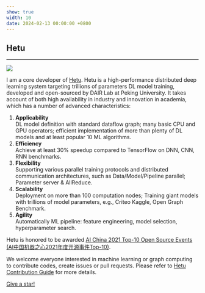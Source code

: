 ```yaml
---
show: true
width: 10
date: 2024-02-13 00:00:00 +0800
---
```


<div class="p-4">
    <h2>Hetu</h2>
    <hr />
    <div class="text-center">
        <img src="{{ 'assets/images/badges/hetu.png' | relative_url }}" class="img-fluid" style="max-width: 22%;">
    </div>
    <p>
    </p>
    <p>
        I am a core developer of <a href="https://github.com/PKU-DAIR/Hetu" target="_blank">Hetu</a>.
        Hetu is a high-performance distributed deep learning system targeting trillions of parameters DL model training, developed and open-sourced by DAIR Lab at Peking University. 
        It takes account of both high availability in industry and innovation in academia, which has a number of advanced characteristics:
    </p>
    <p>
        <ol>
            <li>
                <strong>Applicability</strong><br/>
                DL model definition with standard dataflow graph; many basic CPU and GPU operators; efficient implementation of more than plenty of DL models and at least popular 10 ML algorithms.
            </li>
            <li>
                <strong>Efficiency</strong><br/> 
                Achieve at least 30% speedup compared to TensorFlow on DNN, CNN, RNN benchmarks.
            </li>
            <li>
                <strong>Flexibility</strong><br/>
                Supporting various parallel training protocols and distributed communication architectures, such as Data/Model/Pipeline parallel; Parameter server & AllReduce.
            </li>
            <li>
                <strong>Scalability</strong><br/>
                Deployment on more than 100 computation nodes; Training giant models with trillions of model parameters, e.g., Criteo Kaggle, Open Graph Benchmark.
            </li>
            <li>
                <strong>Agility</strong><br/>
                Automatically ML pipeline: feature engineering, model selection, hyperparameter search.
            </li> 
        </ol>       
    </p>
    <p>
    Hetu is honored to be awarded <a href="https://www.jiqizhixin.com/awards/2021/events" target="_blank">AI China 2021 Top-10 Open Source Events (AI中国机器之心2021年度开源事件Top-10)</a>.  
    </p>
    <p>
        We welcome everyone interested in machine learning or graph computing to contribute codes, create issues or pull requests. Please refer to <a href="https://github.com/PKU-DAIR/Hetu/blob/main/CONTRIBUTING.md" target="_blank">Hetu Contribution Guide</a> for more details.
    </p>
    <!-- <img data-src="https://api.star-history.com/svg?repos=PKU-DAIR/Hetu&type=Date" class="lazy w-100 rounded-top" src="{{ '/assets/images/empty_300x200.png' | relative_url }}"> -->
    <p class="card-text text-right"><a href="https://github.com/PKU-DAIR/Hetu" target="_blank">Give a star!</a></p>
</div>